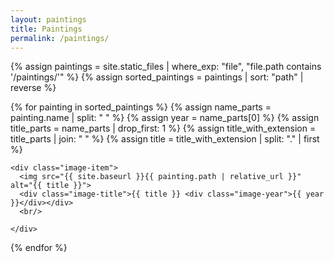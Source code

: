 ```yaml
---
layout: paintings
title: Paintings
permalink: /paintings/
---
```


<div class="image-container">
  {% assign paintings = site.static_files | where_exp: "file", "file.path contains '/paintings/'" %}
  {% assign sorted_paintings = paintings | sort: "path" | reverse %}

  {% for painting in sorted_paintings %}
    {% assign name_parts = painting.name | split: " " %}
    {% assign year = name_parts[0] %}
    {% assign title_parts = name_parts | drop_first: 1 %}
    {% assign title_with_extension = title_parts | join: " " %}
    {% assign title = title_with_extension | split: "." | first %}

    <div class="image-item">
      <img src="{{ site.baseurl }}{{ painting.path | relative_url }}" alt="{{ title }}">
      <div class="image-title">{{ title }} <div class="image-year">{{ year }}</div></div>
      <br/>
      
    </div>
  {% endfor %}
</div>

